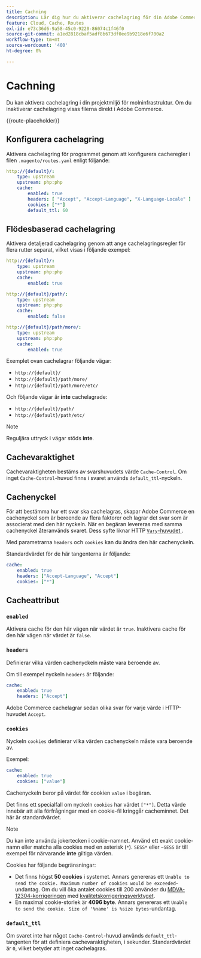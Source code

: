 ```yaml
---
title: Cachning
description: Lär dig hur du aktiverar cachelagring för din Adobe Commerce i molnmiljöer.
feature: Cloud, Cache, Routes
exl-id: e73c36d6-9a58-45c0-9220-86074c1f46f0
source-git-commit: a1ed2818cbaf5adf8b673df0ee9b9218e6f700a2
workflow-type: tm+mt
source-wordcount: '400'
ht-degree: 0%

---
```


# Cachning

Du kan aktivera cachelagring i din projektmiljö för molninfrastruktur. Om du inaktiverar cachelagring visas filerna direkt i Adobe Commerce.

{{route-placeholder}}

## Konfigurera cachelagring

Aktivera cachelagring för programmet genom att konfigurera cacheregler i filen `.magento/routes.yaml` enligt följande:

```yaml
http://{default}/:
    type: upstream
    upstream: php:php
    cache:
        enabled: true
        headers: [ "Accept", "Accept-Language", "X-Language-Locale" ]
        cookies: ["*"]
        default_ttl: 60
```

## Flödesbaserad cachelagring

Aktivera detaljerad cachelagring genom att ange cachelagringsregler för flera rutter separat, vilket visas i följande exempel:

```yaml
http://{default}/:
    type: upstream
    upstream: php:php
    cache:
        enabled: true

http://{default}/path/:
    type: upstream
    upstream: php:php
    cache:
        enabled: false

http://{default}/path/more/:
    type: upstream
    upstream: php:php
    cache:
        enabled: true
```

Exemplet ovan cachelagrar följande vägar:

- `http://{default}/`
- `http://{default}/path/more/`
- `http://{default}/path/more/etc/`

Och följande vägar är **inte** cachelagrade:

- `http://{default}/path/`
- `http://{default}/path/etc/`

>[!NOTE]
>
>Reguljära uttryck i vägar stöds **inte**.

## Cachevaraktighet

Cachevaraktigheten bestäms av svarshuvudets värde `Cache-Control`. Om inget `Cache-Control`-huvud finns i svaret används `default_ttl`-nyckeln.

## Cachenyckel

För att bestämma hur ett svar ska cachelagras, skapar Adobe Commerce en cachenyckel som är beroende av flera faktorer och lagrar det svar som är associerat med den här nyckeln. När en begäran levereras med samma cachenyckel återanvänds svaret. Dess syfte liknar HTTP [`Vary`-huvudet ](https://www.w3.org/Protocols/rfc2616/rfc2616-sec14.html#sec14.44).

Med parametrarna `headers` och `cookies` kan du ändra den här cachenyckeln.

Standardvärdet för de här tangenterna är följande:

```yaml
cache:
    enabled: true
    headers: ["Accept-Language", "Accept"]
    cookies: ["*"]
```

## Cacheattribut

### `enabled`

Aktivera cache för den här vägen när värdet är `true`. Inaktivera cache för den här vägen när värdet är `false`.

### `headers`

Definierar vilka värden cachenyckeln måste vara beroende av.

Om till exempel nyckeln `headers` är följande:

```yaml
cache:
    enabled: true
    headers: ["Accept"]
```

Adobe Commerce cachelagrar sedan olika svar för varje värde i HTTP-huvudet `Accept`.

### `cookies`

Nyckeln `cookies` definierar vilka värden cachenyckeln måste vara beroende av.

Exempel:

```yaml
cache:
    enabled: true
    cookies: ["value"]
```

Cachenyckeln beror på värdet för cookien `value` i begäran.

Det finns ett specialfall om nyckeln `cookies` har värdet `["*"]`. Detta värde innebär att alla förfrågningar med en cookie-fil kringgår cacheminnet. Det här är standardvärdet.

>[!NOTE]
>
>Du kan inte använda jokertecken i cookie-namnet. Använd ett exakt cookie-namn eller matcha alla cookies med en asterisk (`*`). `SESS*` eller `~SESS` är till exempel för närvarande **inte** giltiga värden.

Cookies har följande begränsningar:

- Det finns högst **50 cookies** i systemet. Annars genereras ett `Unable to send the cookie. Maximum number of cookies would be exceeded`-undantag. Om du vill öka antalet cookies till 200 använder du [MDVA-12304-korrigeringen](https://experienceleague.adobe.com/docs/commerce-operations/tools/quality-patches-tool/release-notes.html?lang=sv-SE) med [kvalitetskorrigeringsverktyget](https://experienceleague.adobe.com/sv/docs/commerce-learn/tutorials/tools/quality-patch-tool).
- En maximal cookie-storlek är **4096 byte**. Annars genereras ett `Unable to send the cookie. Size of '%name' is %size bytes`-undantag.

### `default_ttl`

Om svaret inte har något `Cache-Control`-huvud används `default_ttl`-tangenten för att definiera cachevaraktigheten, i sekunder. Standardvärdet är `0`, vilket betyder att inget cachelagras.
